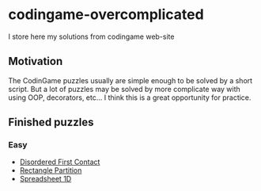 # codingame-overcomplicated
I store here my solutions from codingame web-site

## Motivation
The CodinGame puzzles usually are simple enough to be solved by a short script.
But a lot of puzzles may be solved by more complicate way with using OOP, decorators, etc...
I think this is a great opportunity for practice.

## Finished puzzles

### Easy

* [Disordered First Contact](https://github.com/late-goodbye/codingame-overcomplicated/tree/master/easy/disordered_first_contact)
* [Rectangle Partition](https://github.com/late-goodbye/codingame-overcomplicated/tree/master/easy/rectangle_partition)
* [Spreadsheet 1D](https://github.com/late-goodbye/codingame-overcomplicated/tree/master/easy/spreadsheet_1d)
